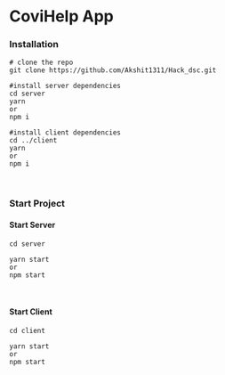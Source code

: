 # CoviHelp App 
### Installation

```
# clone the repo
git clone https://github.com/Akshit1311/Hack_dsc.git

#install server dependencies
cd server
yarn
or
npm i

#install client dependencies
cd ../client
yarn
or
npm i
```

<br />

### Start Project

#### Start Server

```
cd server

yarn start
or
npm start
```

<br />

#### Start Client

```
cd client

yarn start
or
npm start
```
